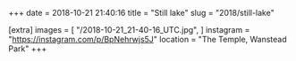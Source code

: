 +++
date = 2018-10-21 21:40:16
title = "Still lake"
slug = "2018/still-lake"

[extra]
images = [
    "/2018-10-21_21-40-16_UTC.jpg",
]
instagram = "https://instagram.com/p/BpNehrwjs5J"
location = "The Temple, Wanstead Park"
+++

